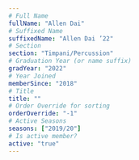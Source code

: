 ```yaml
---
# Full Name
fullName: "Allen Dai"
# Suffixed Name
suffixedName: "Allen Dai ’22"
# Section
section: "Timpani/Percussion"
# Graduation Year (or name suffix)
gradYear: "2022"
# Year Joined
memberSince: "2018"
# Title
title: ""
# Order Override for sorting
orderOverride: "-1"
# Active Seasons
seasons: ["2019/20"]
# Is active member?
active: "true"
---
```


